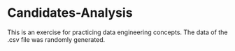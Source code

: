 # Candidates-Analysis
This is an exercise for practicing data engineering concepts. The data of the .csv file was randomly generated.
